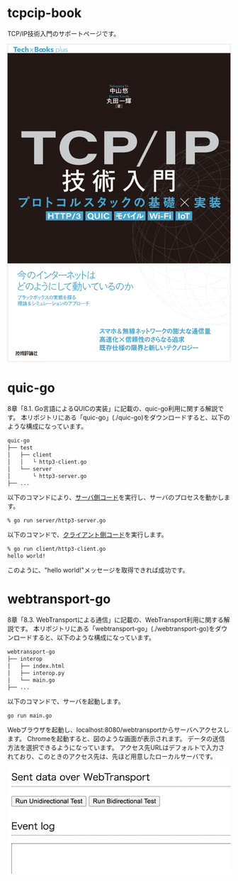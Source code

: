 # tcpcip-book
TCP/IP技術入門のサポートページです。

![書影](images/top.png)



# quic-go

8章「8.1. Go言語によるQUICの実装」に記載の、quic-go利用に関する解説です。
本リポジトリにある「quic-go」(./quic-go)をダウンロードすると、以下のような構成になっています。

```
quic-go
├── test
│   ├── client
│   │   └ http3-client.go
│   └── server
│       └ http3-server.go
├── ...
```

以下のコマンドにより、[サーバ側コード](./quic-go/test/http3-server.go)を実行し、サーバのプロセスを動かします。

```
% go run server/http3-server.go
```

以下のコマンドで、[クライアント側コード](./quic-go/test/http3-client.go)を実行します。

```
% go run client/http3-client.go
hello world!
```

このように、"hello world!"メッセージを取得できれば成功です。


# webtransport-go

8章「8.3. WebTransportによる通信」に記載の、WebTransport利用に関する解説です。
本リポジトリにある「webtransport-go」(./webtransport-go)をダウンロードすると、以下のような構成になっています。

```
webtransport-go
├── interop
│   ├── index.html
│   ├── interop.py
│   └── main.go
├── ...
```

以下のコマンドで、サーバを起動します。

```
go run main.go
```

Webブラウザを起動し、localhost:8080/webtransportからサーバへアクセスします。
Chromeを起動すると、図のような画面が表示されます。
データの送信方法を選択できるようになっています。
アクセス先URLはデフォルトで入力されており、このときのアクセス先は、先ほど用意したローカルサーバです。

![Chromeを起動した際のスクリーンショット](images/08_15-chrome_initial.png)



